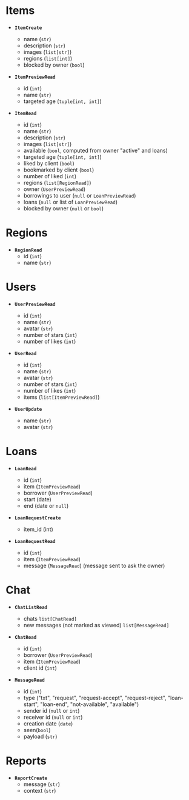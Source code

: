 # Items

- **`ItemCreate`**
  - name (`str`)
  - description (`str`)
  - images (`list[str]`)
  - regions (`list[int]`)
  - blocked by owner (`bool`)

- **`ItemPreviewRead`**
  - id (`int`)
  - name (`str`)
  - targeted age (`tuple[int, int]`)

- **`ItemRead`**
  - id (`int`)
  - name (`str`)
  - description (`str`)
  - images (`list[str]`)
  - available (`bool`, computed from owner "active" and loans)
  - targeted age (`tuple[int, int]`)
  - liked by client (`bool`)
  - bookmarked by client (`bool`)
  - number of liked (`int`)
  - regions (`list[RegionRead]`)
  - owner (`UserPreviewRead`)
  - borrowings to user (`null` or `LoanPreviewRead`)
  - loans (`null` or list of `LoanPreviewRead`)
  - blocked by owner (`null` or `bool`)

# Regions

- **`RegionRead`**
  - id (`int`)
  - name (`str`)

# Users

- **`UserPreviewRead`**
  - id (`int`)
  - name (`str`)
  - avatar (`str`)
  - number of stars (`int`)
  - number of likes (`int`)

- **`UserRead`**
  - id (`int`)
  - name (`str`)
  - avatar (`str`)
  - number of stars (`int`)
  - number of likes (`int`)
  - items (`list[ItemPreviewRead]`)

- **`UserUpdate`**
  - name (`str`)
  - avatar (`str`)

# Loans

- **`LoanRead`**
  - id (`int`)
  - item (`ItemPreviewRead`)
  - borrower (`UserPreviewRead`)
  - start (date)
  - end (date or `null`)

- **`LoanRequestCreate`**
  - item_id (int)

- **`LoanRequestRead`**
  - id (`int`)
  - item (`ItemPreviewRead`)
  - message (`MessageRead`) (message sent to ask the owner)

# Chat

- **`ChatListRead`**
  - chats `list[ChatRead]`
  - new messages (not marked as viewed) `list[MessageRead]`

- **`ChatRead`**
  - id (`int`)
  - borrower (`UserPreviewRead`)
  - item (`ItemPreviewRead`)
  - client id (`int`)

- **`MessageRead`**
  - id (`int`)
  - type ("txt", "request", "request-accept", "request-reject", "loan-start", "loan-end", "not-available", "available")
  - sender id (`null` or `int`)
  - receiver id (`null` or `int`)
  - creation date (`date`)
  - seen(`bool`)
  - payload (`str`)

# Reports

- **`ReportCreate`**
  - message (`str`)
  - context (`str`)
